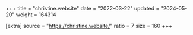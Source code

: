 +++
title = "christine.website"
date = "2022-03-22"
updated = "2024-05-20"
weight = 164314

[extra]
source = "https://christine.website/"
ratio = 7
size = 160
+++
